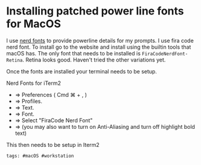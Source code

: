 # Installing patched power line fonts for MacOS

I use [nerd fonts] to provide powerline details for my prompts. I use fira code nerd font. To install go to the website and install using the builtin tools that macOS has. The only font that needs to be installed is `FiraCodeNerdFont-Retina`. Retina looks good. Haven't tried the other variations yet.

Once the fonts are installed your terminal needs to be setup.

Nerd Fonts for iTerm2

- => Preferences ( Cmd ⌘ + , )
- => Profiles.
- => Text.
- => Font.
- => Select "FiraCode Nerd Font"
- => (you may also want to turn on Anti-Aliasing and turn off highlight bold text)

This then needs to be setup in Iterm2

[nerd fonts]: https://www.nerdfonts.com/

    tags: #macOS #workstation